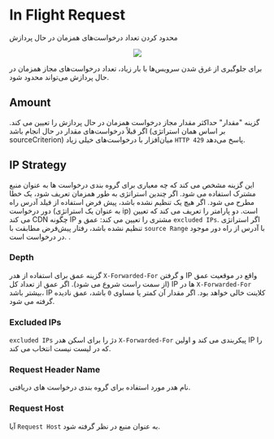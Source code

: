 # In Flight Request

محدود کردن تعداد درخواست‌های همزمان در حال پردازش

<p align="center"><img src="/assets/img/inflightreq.png"></p>

برای جلوگیری از غرق شدن سرویس‌ها با بار زیاد، تعداد درخواست‌های مجاز همزمان در حال پردازش می‌تواند محدود شود.

## Amount

گزینه "مقدار" حداکثر مقدار مجاز درخواست همزمان در حال پردازش را تعیین می کند. اگر قبلاً درخواست‌های مقدار در حال انجام باشد (بر اساس همان استراتژی sourceCriterion) میان‌افزار با درخواست‌های خیلی زیاد `HTTP 429` پاسخ می‌دهد.

## IP Strategy

این گزینه مشخص می کند که چه معیاری برای گروه بندی درخواست ها به عنوان منبع مشترک استفاده می شود. اگر چندین استراتژی به طور همزمان تعریف شود، یک خطا مطرح می شود. اگر هیچ یک تنظیم نشده باشد، پیش فرض استفاده از فیلد آدرس راه دور درخواست (به عنوان یک استراتژی ip) است. دو پارامتر را تعریف می کند که تعیین می کند CDN چگونه IP مشتری را تعیین می کند: عمق و `excluded IPs`. اگر استراتژی تنظیم نشده باشد، رفتار پیش‌فرض مطابقت با `source Range` با آدرس از راه دور موجود در درخواست است. .

### Depth

گزینه عمق برای استفاده از هدر `X-Forwarded-For` و گرفتن IP واقع در موقعیت عمق (از سمت راست شروع می شود). اگر عمق از تعداد کل IP ها در `X-Forwarded-For` بیشتر باشد، IP کلاینت خالی خواهد بود. اگر مقدار آن کمتر یا مساوی `0` باشد، عمق نادیده گرفته می شود.

### Excluded IPs

`excluded IPs` دژ را برای اسکن هدر `X-Forwarded-For` پیکربندی می کند و اولین IP را که در لیست نیست انتخاب می کند.

### Request Header Name

نام هدر مورد استفاده برای گروه بندی درخواست های دریافتی.

### Request Host

آیا `Request Host` به عنوان منبع در نظر گرفته شود.